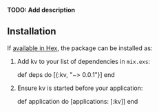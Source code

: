**TODO: Add description**

## Installation

If [available in Hex](https://hex.pm/docs/publish), the package can be installed as:

  1. Add kv to your list of dependencies in `mix.exs`:

        def deps do
          [{:kv, "~> 0.0.1"}]
        end

  2. Ensure kv is started before your application:

        def application do
          [applications: [:kv]]
        end

